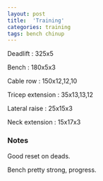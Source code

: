 ```yaml
---
layout: post
title:  'Training'
categories: training
tags: bench chinup
---
```


Deadlift  :  325x5

Bench : 180x5x3

Cable row : 150x12,12,10

Tricep extension  :  35x13,13,12

Lateral raise  :  25x15x3

Neck extension  :  15x17x3

### Notes

Good reset on deads.

Bench pretty strong, progress.

